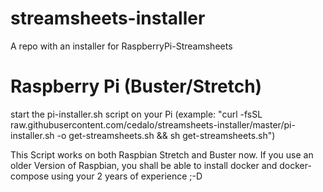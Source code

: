 # streamsheets-installer
A repo with an installer for RaspberryPi-Streamsheets


# Raspberry Pi (Buster/Stretch)
start the pi-installer.sh script on your Pi
(example: "curl -fsSL raw.githubusercontent.com/cedalo/streamsheets-installer/master/pi-installer.sh -o get-streamsheets.sh && sh get-streamsheets.sh")

This Script works on both Raspbian Stretch and Buster now. If you use an older Version of Raspbian, you shall be able to install docker and docker-compose using your 2 years of experience ;-D
